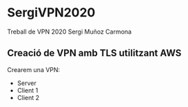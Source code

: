 # SergiVPN2020
Treball de VPN 2020 Sergi Muñoz Carmona

## Creació de VPN amb TLS utilitzant AWS

Crearem una VPN:
* Server 
* Client 1
* Client 2

